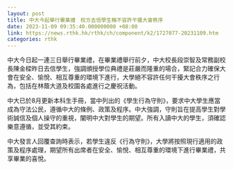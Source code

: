 ```yaml
---
layout: post
title: 中大今起舉行畢業禮　校方去信學生稱不容許干擾大會秩序
date: 2023-11-09 09:35:40.000000000 +08:00
link: https://news.rthk.hk/rthk/ch/component/k2/1727077-20231109.htm
categories: rthk
---
```


中大今日起一連三日舉行畢業禮，在畢業禮舉行前夕，中大校長段崇智及常務副校長陳金樑昨日去信學生，強調頒授學位典禮是莊嚴而隆重的場合，緊記合力確保大會在安全、愉悅、相互尊重的環境下進行，大學絕不容許任何干擾大會秩序之行為，包括在林蔭大道及校園各處進行之慶祝活動。

中大已於8月更新本科生手冊，當中列出的《學生行為守則》，要求中大學生應當成為守法公民，遵循中大的條例、政策及程序。中大強調，守則旨在提高學生對學術誠信及個人操守的重視，闡明中大對學生的期望。所有入讀中大的學生，須確認樂意遵循，並受其約束。

中大發言人回覆查詢時表示，若學生違反《行為守則》，大學將按照現行適用的政策及程序處理，期望所有出席者在安全、愉悅、相互尊重的環境下進行畢業禮，共享畢業的喜悅。
